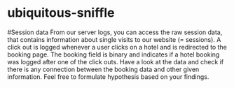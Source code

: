 # ubiquitous-sniffle

#Session data
From our server logs, you can access the raw session data, that contains information about single
visits to our website (= sessions). A click out is logged whenever a user clicks on a hotel and is
redirected to the booking page. The booking field is binary and indicates if a hotel booking was
logged after one of the click outs. Have a look at the data and check if there is any connection
between the booking data and other given information. Feel free to formulate hypothesis based
on your findings.
